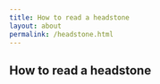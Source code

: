 ```yaml
---
title: How to read a headstone
layout: about
permalink: /headstone.html
---
```

## How to read a headstone
